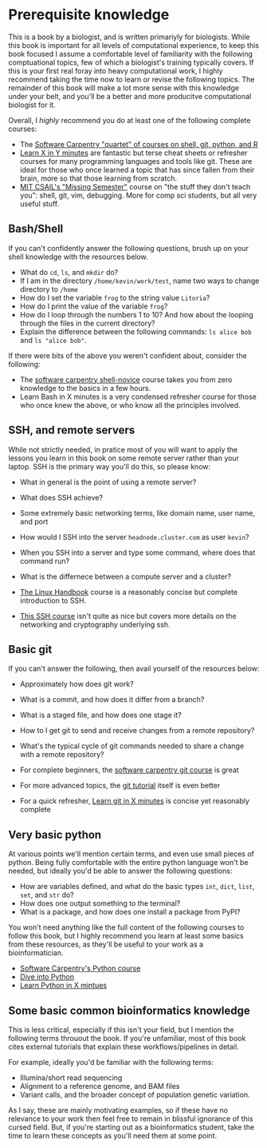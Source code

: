 # Prerequisite knowledge

This is a book by a biologist, and is written primariyly for biologists. While this book is important for all levels of computational experience, to keep this book focused I assume a comfortable level of familiarity with the following comptuational topics, few of which a biologist's training typically covers. If this is your first real foray into heavy computational work, I highly recommend taking the time now to learn or revise the following topics. The remainder of this book will make a lot more sense with this knowledge under your belt, and you'll be a better and more producitve computational biologist for it.

Overall, I *highly* recommend you do at least one of the following complete courses:

- The [Software Carpentry "quartet" of courses on shell, git, python, and R](https://software-carpentry.org/lessons/)
- [Learn X in Y minutes](https://learnxinyminutes.com/) are fantastic but terse cheat sheets or refresher courses for many programming languages and tools like git. These are ideal for those who once learned a topic that has since fallen from their brain, more so that those learning from scratch.
- [MIT CSAIL's "Missing Semester"](https://missing.csail.mit.edu/) course on "the stuff they don't teach you": shell, git, vim, debugging. More for comp sci students, but all very useful stuff.


## Bash/Shell

If you can't confidently answer the following questions, brush up on your shell knowledge with the resources below.

- What do `cd`, `ls`, and `mkdir` do?
- If I am in the directory `/home/kevin/work/test`, name two ways to change directory to `/home`
- How do I set the variable `frog` to the string value `Litoria`?
- How do I print the value of the variable `frog`?
- How do I loop through the numbers 1 to 10? And how about the looping through the files in the current directory?
- Explain the difference between the following commands: `ls alice bob` and `ls "alice bob"`.

If there were bits of the above you weren't confident about, consider the following:

- The [software carpentry shell-novice](https://swcarpentry.github.io/shell-novice/) course takes you from zero knowledge to the basics in a few hours.
- Learn Bash in X minutes is a very condensed refresher course for those who once knew the above, or who know all the principles involved.

## SSH, and remote servers

While not strictly needed, in pratice most of you will want to apply the lessons you learn in this book on some remote server rather than your laptop. SSH is the primary way you'll do this, so please know:

- What in general is the point of using a remote server?
- What does SSH achieve?
- Some extremely basic networking terms, like domain name, user name, and port
- How would I SSH into the server `headnode.cluster.com` as user `kevin`?
- When you SSH into a server and type some command, where does that command run?
- What is the differnece between a compute server and a cluster?

- [The Linux Handbook](https://linuxhandbook.com/ssh-basics/) course is a reasonably concise but complete introduction to SSH.
- [This SSH course](https://www.hostinger.com/tutorials/ssh-tutorial-how-does-ssh-work) isn't quite as nice but covers more details on the networking and cryptography underlying ssh.


## Basic git

If you can't answer the following, then avail yourself of the resources below:

- Approximately how does git work?
- What is a commit, and how does it differ from a branch?
- What is a staged file, and how does one stage it?
- How to I get git to send and receive changes from a remote repository?
- What's the typical cycle of git commands needed to share a change with a remote repository?

- For complete beginners, the [software carpentry git course](https://swcarpentry.github.io/git-novice/) is great
- For more advanced topics, the [git tutorial](https://git-scm.com/docs/gittutorial) itself is even better
- For a quick refresher, [Learn git in X minutes](https://learnxinyminutes.com/docs/git/) is concise yet reasonably complete


## Very basic python

At various points we'll mention certain terms, and even use small pieces of python. Being fully comfortable with the entire python language won't be needed, but ideally you'd be able to answer the following questions:

- How are variables defined, and what do the basic types `int`, `dict`, `list`, `set`, and `str` do?
- How does one output something to the terminal?
- What is a package, and how does one install a package from PyPI?

You won't need anything like the full content of the following courses to follow this book, but I highly recommend you learn at least some basics from these resources, as they'll be useful to your work as a bioinformatician.

- [Software Carpentry's Python course](https://swcarpentry.github.io/python-novice-inflammation/)
- [Dive into Python](https://diveintopython3.problemsolving.io/)
- [Learn Python in X mintues](https://learnxinyminutes.com/docs/python/)

## Some basic common bioinformatics knowledge

This is less critical, especially if this isn't your field, but I mention the following terms throuout the book. If you're unfamiliar, most of this book cites external tutorials that explain these workflows/pipelines in detail.

For example, ideally you'd be familiar with the following terms:

- Illumina/short read sequencing
- Alignment to a reference genome, and BAM files
- Variant calls, and the broader concept of population genetic variation.

As I say, these are mainly motivating examples, so if these have no relevance to your work then feel free to remain in blissful ignorance of this cursed field. But, if you're starting out as a bioinformatics student, take the time to learn these concepts as you'll need them at some point.
